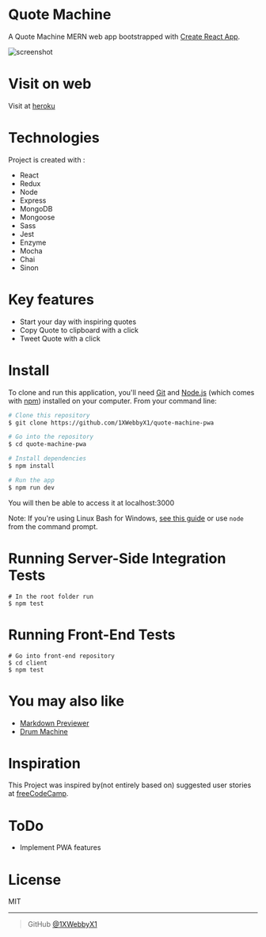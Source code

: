 # Quote Machine
A Quote Machine MERN web app bootstrapped with [Create React App](https://github.com/facebook/create-react-app).

![screenshot](https://i.ibb.co/QN0dwwt/Screen-Shot-2019-02-09-at-15-04-16.png)

# Visit on web
 Visit at [heroku](https://quote-machine-pwa.herokuapp.com/)

# Technologies
Project is created with :
- React
- Redux
- Node
- Express
- MongoDB
- Mongoose
- Sass
- Jest
- Enzyme
- Mocha
- Chai
- Sinon

# Key features
- Start your day with inspiring quotes
- Copy Quote to clipboard with a click
- Tweet Quote with a click


# Install

To clone and run this application, you'll need [Git](https://git-scm.com) and [Node.js](https://nodejs.org/en/download/) (which comes with [npm](http://npmjs.com)) installed on your computer. From your command line:

```bash
# Clone this repository
$ git clone https://github.com/1XWebbyX1/quote-machine-pwa

# Go into the repository
$ cd quote-machine-pwa

# Install dependencies
$ npm install

# Run the app
$ npm run dev
```
You will then be able to access it at localhost:3000

Note: If you're using Linux Bash for Windows, [see this guide](https://www.howtogeek.com/261575/how-to-run-graphical-linux-desktop-applications-from-windows-10s-bash-shell/) or use `node` from the command prompt.

# Running Server-Side Integration Tests

```shell
# In the root folder run
$ npm test
```

# Running Front-End Tests

```shell
# Go into front-end repository
$ cd client
$ npm test
```


# You may also like
- [Markdown Previewer](https://github.com/1XWebbyX1/markdown-previewer-pwa)
- [Drum Machine](https://github.com/1XWebbyX1/electric-drums-pwa)


# Inspiration
This Project was inspired by(not entirely based on)  suggested  user stories  at [freeCodeCamp](https://learn.freecodecamp.org/front-end-libraries/front-end-libraries-projects/build-a-random-quote-machine).

# ToDo

- Implement PWA features

# License

MIT

---


> GitHub [@1XWebbyX1](https://github.com/1XWebbyX1)
